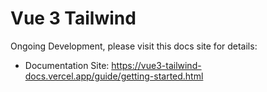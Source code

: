 # Vue 3 Tailwind
Ongoing Development, please visit this docs site for details:
- Documentation Site: https://vue3-tailwind-docs.vercel.app/guide/getting-started.html
